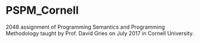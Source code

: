 # PSPM_Cornell
2048 assignment of Programming Semantics and Programming Methodology taught by Prof. David Gries on July 2017 in Cornell University.
